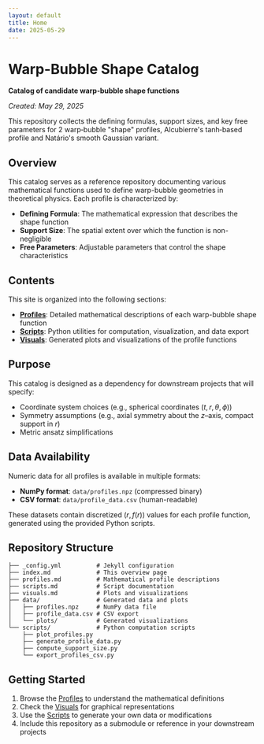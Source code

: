 ```yaml
---
layout: default
title: Home
date: 2025-05-29
---
```


# Warp-Bubble Shape Catalog

**Catalog of candidate warp‐bubble shape functions**

*Created: May 29, 2025*

This repository collects the defining formulas, support sizes, and key free parameters for 2 warp‐bubble "shape" profiles, Alcubierre's tanh‐based profile and Natário's smooth Gaussian variant.

## Overview

This catalog serves as a reference repository documenting various mathematical functions used to define warp-bubble geometries in theoretical physics. Each profile is characterized by:

- **Defining Formula**: The mathematical expression that describes the shape function
- **Support Size**: The spatial extent over which the function is non-negligible
- **Free Parameters**: Adjustable parameters that control the shape characteristics

## Contents

This site is organized into the following sections:

- **[Profiles](profiles.md)**: Detailed mathematical descriptions of each warp-bubble shape function
- **[Scripts](scripts.md)**: Python utilities for computation, visualization, and data export
- **[Visuals](visuals.md)**: Generated plots and visualizations of the profile functions

## Purpose

This catalog is designed as a dependency for downstream projects that will specify:

- Coordinate system choices (e.g., spherical coordinates $(t,r,\theta,\phi)$)
- Symmetry assumptions (e.g., axial symmetry about the $z$–axis, compact support in $r$)
- Metric ansatz simplifications

## Data Availability

Numeric data for all profiles is available in multiple formats:

- **NumPy format**: `data/profiles.npz` (compressed binary)
- **CSV format**: `data/profile_data.csv` (human-readable)

These datasets contain discretized $(r, f(r))$ values for each profile function, generated using the provided Python scripts.

## Repository Structure

```
├── _config.yml          # Jekyll configuration
├── index.md             # This overview page
├── profiles.md          # Mathematical profile descriptions
├── scripts.md           # Script documentation
├── visuals.md           # Plots and visualizations
├── data/                # Generated data and plots
│   ├── profiles.npz     # NumPy data file
│   ├── profile_data.csv # CSV export
│   └── plots/           # Generated visualizations
└── scripts/             # Python computation scripts
    ├── plot_profiles.py
    ├── generate_profile_data.py
    ├── compute_support_size.py
    └── export_profiles_csv.py
```

## Getting Started

1. Browse the [Profiles](profiles.md) to understand the mathematical definitions
2. Check the [Visuals](visuals.md) for graphical representations
3. Use the [Scripts](scripts.md) to generate your own data or modifications
4. Include this repository as a submodule or reference in your downstream projects
